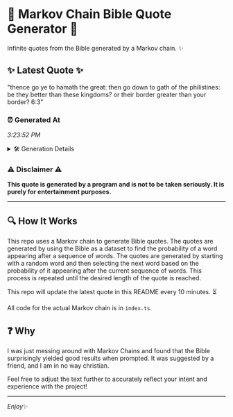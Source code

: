 # 📖 Markov Chain Bible Quote Generator 📖

Infinite quotes from the Bible generated by a Markov chain. ✨

## ✨ Latest Quote ✨
"thence go ye to hamath the great: then go down to gath of the philistines: be they better than these kingdoms? or their border greater than your border? 6:3"

### ⏰ Generated At
*3:23:52 PM*

<details>
    <summary>🛠️ Generation Details</summary>
    <p>
        <strong>🌱 Seed:</strong> thence<br>
        <strong>🔄 Iterations:</strong> 28<br>
        <strong>📜 Context History:</strong><br>[ thence ]: go<br>[ thence, go ]: ye<br>[ thence, go, ye ]: to<br>[ thence, go, ye, to ]: hamath<br>[ thence, go, ye, to, hamath ]: the<br>[ thence, go, ye, to, hamath, the ]: great:<br>[ go, ye, to, hamath, the, great: ]: then<br>[ ye, to, hamath, the, great:, then ]: go<br>[ to, hamath, the, great:, then, go ]: down<br>[ hamath, the, great:, then, go, down ]: to<br>[ the, great:, then, go, down, to ]: gath<br>[ great:, then, go, down, to, gath ]: of<br>[ then, go, down, to, gath, of ]: the<br>[ go, down, to, gath, of, the ]: philistines:<br>[ down, to, gath, of, the, philistines: ]: be<br>[ to, gath, of, the, philistines:, be ]: they<br>[ gath, of, the, philistines:, be, they ]: better<br>[ of, the, philistines:, be, they, better ]: than<br>[ the, philistines:, be, they, better, than ]: these<br>[ philistines:, be, they, better, than, these ]: kingdoms?<br>[ be, they, better, than, these, kingdoms? ]: or<br>[ they, better, than, these, kingdoms?, or ]: their<br>[ better, than, these, kingdoms?, or, their ]: border<br>[ than, these, kingdoms?, or, their, border ]: greater<br>[ these, kingdoms?, or, their, border, greater ]: than<br>[ kingdoms?, or, their, border, greater, than ]: your<br>[ or, their, border, greater, than, your ]: border?<br>[ their, border, greater, than, your, border? ]: 6:3<br>
    </p>
</details>

### ⚠️ Disclaimer ⚠️
**This quote is generated by a program and is not to be taken seriously. It is purely for entertainment purposes.**

---

## 🔍 How It Works

This repo uses a Markov chain to generate Bible quotes. The quotes are generated by using the Bible as a dataset to find the probability of a word appearing after a sequence of words. The quotes are generated by starting with a random word and then selecting the next word based on the probability of it appearing after the current sequence of words. This process is repeated until the desired length of the quote is reached.

This repo will update the latest quote in this README every 10 minutes. ⏳

All code for the actual Markov chain is in `index.ts`.

## ❓ Why

I was just messing around with Markov Chains and found that the Bible surprisingly yielded good results when prompted. 
It was suggested by a friend, and I am in no way christian.

Feel free to adjust the text further to accurately reflect your intent and experience with the project!

---

*Enjoy*✨
